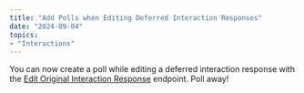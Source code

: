```yaml
---
title: "Add Polls when Editing Deferred Interaction Responses"
date: "2024-09-04"
topics:
- "Interactions"
---
```


You can now create a poll while editing a deferred interaction response with the [Edit Original Interaction Response](/docs/interactions/receiving-and-responding#edit-original-interaction-response) endpoint. Poll away!
